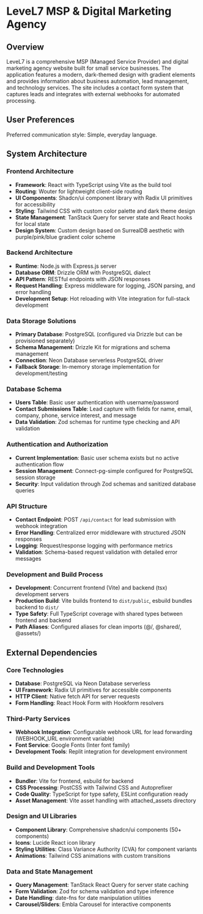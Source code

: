 # LeveL7 MSP & Digital Marketing Agency

## Overview

LeveL7 is a comprehensive MSP (Managed Service Provider) and digital marketing agency website built for small service businesses. The application features a modern, dark-themed design with gradient elements and provides information about business automation, lead management, and technology services. The site includes a contact form system that captures leads and integrates with external webhooks for automated processing.

## User Preferences

Preferred communication style: Simple, everyday language.

## System Architecture

### Frontend Architecture
- **Framework**: React with TypeScript using Vite as the build tool
- **Routing**: Wouter for lightweight client-side routing
- **UI Components**: Shadcn/ui component library with Radix UI primitives for accessibility
- **Styling**: Tailwind CSS with custom color palette and dark theme design
- **State Management**: TanStack Query for server state and React hooks for local state
- **Design System**: Custom design based on SurrealDB aesthetic with purple/pink/blue gradient color scheme

### Backend Architecture
- **Runtime**: Node.js with Express.js server
- **Database ORM**: Drizzle ORM with PostgreSQL dialect
- **API Pattern**: RESTful endpoints with JSON responses
- **Request Handling**: Express middleware for logging, JSON parsing, and error handling
- **Development Setup**: Hot reloading with Vite integration for full-stack development

### Data Storage Solutions
- **Primary Database**: PostgreSQL (configured via Drizzle but can be provisioned separately)
- **Schema Management**: Drizzle Kit for migrations and schema management
- **Connection**: Neon Database serverless PostgreSQL driver
- **Fallback Storage**: In-memory storage implementation for development/testing

### Database Schema
- **Users Table**: Basic user authentication with username/password
- **Contact Submissions Table**: Lead capture with fields for name, email, company, phone, service interest, and message
- **Data Validation**: Zod schemas for runtime type checking and API validation

### Authentication and Authorization
- **Current Implementation**: Basic user schema exists but no active authentication flow
- **Session Management**: Connect-pg-simple configured for PostgreSQL session storage
- **Security**: Input validation through Zod schemas and sanitized database queries

### API Structure
- **Contact Endpoint**: POST `/api/contact` for lead submission with webhook integration
- **Error Handling**: Centralized error middleware with structured JSON responses
- **Logging**: Request/response logging with performance metrics
- **Validation**: Schema-based request validation with detailed error messages

### Development and Build Process
- **Development**: Concurrent frontend (Vite) and backend (tsx) development servers
- **Production Build**: Vite builds frontend to `dist/public`, esbuild bundles backend to `dist/`
- **Type Safety**: Full TypeScript coverage with shared types between frontend and backend
- **Path Aliases**: Configured aliases for clean imports (@/, @shared/, @assets/)

## External Dependencies

### Core Technologies
- **Database**: PostgreSQL via Neon Database serverless
- **UI Framework**: Radix UI primitives for accessible components
- **HTTP Client**: Native fetch API for server requests
- **Form Handling**: React Hook Form with Hookform resolvers

### Third-Party Services
- **Webhook Integration**: Configurable webhook URL for lead forwarding (WEBHOOK_URL environment variable)
- **Font Service**: Google Fonts (Inter font family)
- **Development Tools**: Replit integration for development environment

### Build and Development Tools
- **Bundler**: Vite for frontend, esbuild for backend
- **CSS Processing**: PostCSS with Tailwind CSS and Autoprefixer
- **Code Quality**: TypeScript for type safety, ESLint configuration ready
- **Asset Management**: Vite asset handling with attached_assets directory

### Design and UI Libraries
- **Component Library**: Comprehensive shadcn/ui components (50+ components)
- **Icons**: Lucide React icon library
- **Styling Utilities**: Class Variance Authority (CVA) for component variants
- **Animations**: Tailwind CSS animations with custom transitions

### Data and State Management
- **Query Management**: TanStack React Query for server state caching
- **Form Validation**: Zod for schema validation and type inference
- **Date Handling**: date-fns for date manipulation utilities
- **Carousel/Sliders**: Embla Carousel for interactive components